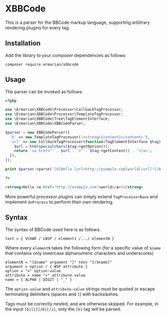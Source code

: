 # XBBCode

This is a parser for the BBCode markup language, supporting arbitrary rendering
plugins for every tag.

## Installation

Add the library to your composer dependencies as follows:

`composer require ermarian/xbbcode`

## Usage

The parser can be invoked as follows:

```php
<?php

use \Ermarian\XBBCode\Processor\CallbackTagProcessor;
use \Ermarian\XBBCode\Processor\TemplateTagProcessor;
use \Ermarian\XBBCode\Tree\TagElementInterface;
use \Ermarian\XBBCode\XBBCodeParser;

$parser = new XBBCodeParser([
  'b' => new TemplateTagProcessor('<strong>{content}</content>'),
  'url' => new CallbackTagProcessor(function(TagElementInterface $tag) {
    $url = htmlspecialchars($tag->getOption());
    return '<a href="' . $url . '>' . $tag->getContent() . '</a>';
  }),
]);

print $parser->parse('[b]Hello [url=http://example.com]world[/url]![/b]')->render();

?>
```

```html
<strong>Hello <a href="http://example.com">world</a>!</strong>
```

More powerful processor plugins can simply extend `TagProcessorBase` and
implement `doProcess` to perform their own rendering.

## Syntax

The syntax of BBCode used here is as follows:

    text = { VCHAR / LWSP / element1 /.../ elementN }

Where every `elementN` takes the following form (for a specific value of
`$name` that contains only lowercase alphanumeric characters and underscores)

    elementN = "[$name" argument "]" text "[/$name]"
    argument = option / { WSP attribute }
    option = "=" option-value
    attribute = name "=" attribute-value
    name = { ALPHA | DIGIT | "_" }

The `option-value` and `attribute-value` strings must be quoted or escape
terminating delimiters (spaces and `]`) with backslashes.

Tags must be correctly nested, and are otherwise skipped. For example, in
the input `[b][i][/b][/i]`, only the `[b]` tag will be parsed.
